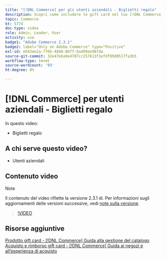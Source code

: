 ```yaml
---
title: "[!DNL Commerce] per gli utenti aziendali - Biglietti regalo"
description: Scopri come includere le gift card nel tuo [!DNL Commerce] archiviare.
topic: Commerce
kt: 5774
doc-type: video
role: Admin, Leader, User
activity: use
badge1: "Adobe Commerce 2.3.1"
badge2: label="Only on Adobe Commerce" type="Positive"
exl-id: e643ee2a-776b-4840-8bff-6ad99ee98fda
source-git-commit: 32e47eba9e4787cc157613f1efdf89d0517fa3b5
workflow-type: tm+mt
source-wordcount: '93'
ht-degree: 0%

---
```


# [!DNL Commerce] per utenti aziendali - Biglietti regalo

In questo video:

- Biglietti regalo

## A chi serve questo video?

- Utenti aziendali

## Contenuto video

>[!NOTE]
>
>Il contenuto del video riflette la versione 2.3.1 di. Per informazioni sugli aggiornamenti delle versioni successive, vedi [note sulla versione](https://experienceleague.adobe.com/docs/commerce-operations/release/notes/overview.html).

>[!VIDEO](https://video.tv.adobe.com/v/35959?quality=12&learn=on)

## Risorse aggiuntive

[Prodotto gift card - [!DNL Commerce] Guida alla gestione del catalogo](https://experienceleague.adobe.com/docs/commerce-admin/catalog/products/types/product-gift-card-create.html)
[Acquisto e rimborso gift card - [!DNL Commerce] Guida ai negozi e all’esperienza di acquisto](https://experienceleague.adobe.com/docs/commerce-admin/stores-sales/point-of-purchase/gift-cards/product-gift-card-workflow.html)

